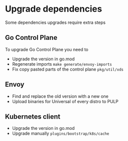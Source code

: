 # Upgrade dependencies

Some dependencies upgrades require extra steps

## Go Control Plane

To upgrade Go Control Plane you need to

* Upgrade the version in go.mod
* Regenerate imports `make generate/envoy-imports`
* Fix copy pasted parts of the control plane `pkg/util/xds`

## Envoy

* Find and replace the old version with a new one
* Upload binaries for Universal of every distro to PULP

## Kubernetes client

* Upgrade the version in go.mod
* Upgrade manually `plugins/bootstrap/k8s/cache`
